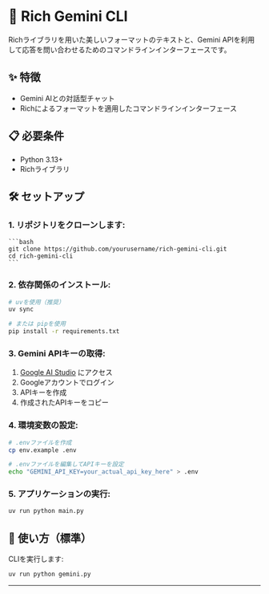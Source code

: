# 🤖 Rich Gemini CLI

Richライブラリを用いた美しいフォーマットのテキストと、Gemini APIを利用して応答を問い合わせるためのコマンドラインインターフェースです。

## ✨ 特徴

  - Gemini AIとの対話型チャット
  - Richによるフォーマットを適用したコマンドラインインターフェース

## 📋 必要条件

  - Python 3.13+
  - Richライブラリ

## 🛠️ セットアップ

### 1. リポジトリをクローンします:

    ```bash
    git clone https://github.com/yourusername/rich-gemini-cli.git
    cd rich-gemini-cli
    ```

### 2. 依存関係のインストール:

```bash
# uvを使用（推奨）
uv sync

# または pipを使用
pip install -r requirements.txt
```

### 3. Gemini APIキーの取得:

1. [Google AI Studio](https://makersuite.google.com/app/apikey) にアクセス
2. Googleアカウントでログイン
3. APIキーを作成
4. 作成されたAPIキーをコピー

### 4. 環境変数の設定:

```bash
# .envファイルを作成
cp env.example .env

# .envファイルを編集してAPIキーを設定
echo "GEMINI_API_KEY=your_actual_api_key_here" > .env
```

### 5. アプリケーションの実行:

```bash
uv run python main.py
```


## 🚀 使い方（標準）

CLIを実行します:

```bash
uv run python gemini.py
```

---
